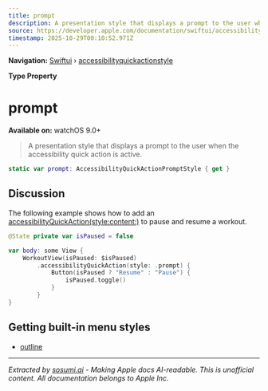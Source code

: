 ```yaml
---
title: prompt
description: A presentation style that displays a prompt to the user when the accessibility quick action is active.
source: https://developer.apple.com/documentation/swiftui/accessibilityquickactionstyle/prompt
timestamp: 2025-10-29T00:10:52.971Z
---
```


**Navigation:** [Swiftui](/documentation/swiftui) › [accessibilityquickactionstyle](/documentation/swiftui/accessibilityquickactionstyle)

**Type Property**

# prompt

**Available on:** watchOS 9.0+

> A presentation style that displays a prompt to the user when the accessibility quick action is active.

```swift
static var prompt: AccessibilityQuickActionPromptStyle { get }
```

## Discussion

The following example shows how to add an [accessibilityQuickAction(style:content:)](/documentation/swiftui/view/accessibilityquickaction(style:content:)) to pause and resume a workout.

```swift
@State private var isPaused = false

var body: some View {
    WorkoutView(isPaused: $isPaused)
        .accessibilityQuickAction(style: .prompt) {
            Button(isPaused ? "Resume" : "Pause") {
                isPaused.toggle()
            }
        }
}
```

## Getting built-in menu styles

- [outline](/documentation/swiftui/accessibilityquickactionstyle/outline)

---

*Extracted by [sosumi.ai](https://sosumi.ai) - Making Apple docs AI-readable.*
*This is unofficial content. All documentation belongs to Apple Inc.*
